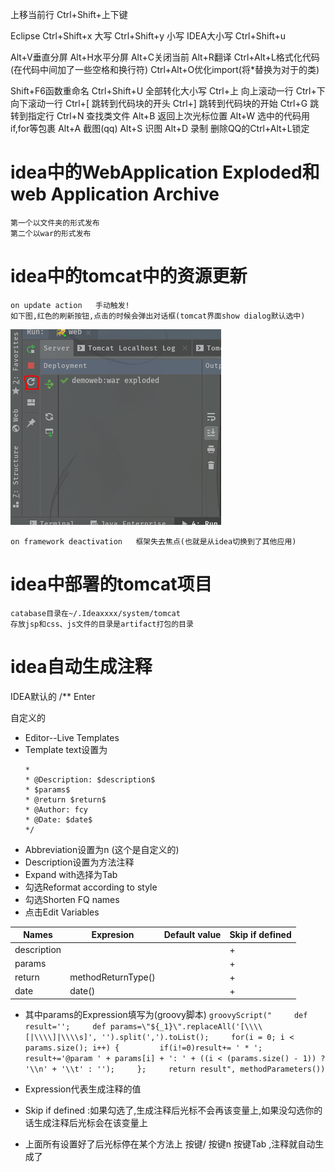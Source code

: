 上移当前行   Ctrl+Shift+上下键

Eclipse
Ctrl+Shift+x    大写
Ctrl+Shift+y    小写
IDEA大小写
Ctrl+Shift+u

Alt+V垂直分屏
Alt+H水平分屏
Alt+C关闭当前
Alt+R翻译
Ctrl+Alt+L格式化代码(在代码中间加了一些空格和换行符)
Ctrl+Alt+O优化import(将*替换为对于的类)

Shift+F6函数重命名
Ctrl+Shift+U  全部转化大小写
Ctrl+上  向上滚动一行
Ctrl+下  向下滚动一行
Ctrl+[   跳转到代码块的开头 
Ctrl+]   跳转到代码块的开始
Ctrl+G   跳转到指定行
Ctrl+N   查找类文件
Alt+B    返回上次光标位置
Alt+W    选中的代码用if,for等包裹
Alt+A          截图(qq)
Alt+S          识图
Alt+D          录制
删除QQ的Ctrl+Alt+L锁定

# idea中的WebApplication Exploded和web Application Archive
    第一个以文件夹的形式发布
    第二个以war的形式发布
# idea中的tomcat中的资源更新
	on update action   手动触发!
	如下图,红色的刷新按钮,点击的时候会弹出对话框(tomcat界面show dialog默认选中)
![idea图片](../resources/photo/idea-update-action.PNG)

	on framework deactivation	框架失去焦点(也就是从idea切换到了其他应用)
# idea中部署的tomcat项目
	catabase目录在~/.Ideaxxxx/system/tomcat
	存放jsp和css、js文件的目录是artifact打包的目录
# idea自动生成注释
IDEA默认的   /** Enter
	
自定义的

* Editor--Live Templates
* Template text设置为
	```
	*
	* @Description: $description$
	* $params$
	* @return $return$
	* @Author: fcy
	* @Date: $date$
	*/
	```
* Abbreviation设置为n (这个是自定义的)
* Description设置为方法注释
* Expand with选择为Tab
* 勾选Reformat according to style
* 勾选Shorten FQ names 
* 点击Edit Variables

| Names | 	Expresion | Default value | Skip if defined|
| -- | -- | -- | -- |
| description | | | + |
| params | | | + |
| return | methodReturnType() | | + |
| date | date() | | + |

* 其中params的Expression填写为(groovy脚本)
`
groovyScript("     def result='';     def params=\"${_1}\".replaceAll('[\\\\[|\\\\]|\\\\s]', '').split(',').toList();     for(i = 0; i < params.size(); i++) {         if(i!=0)result+= ' * ';         result+='@param ' + params[i] + ': ' + ((i < (params.size() - 1)) ? '\\n' + '\\t' : '');     };     return result", methodParameters())
`


* Expression代表生成注释的值
* Skip if defined :如果勾选了,生成注释后光标不会再该变量上,如果没勾选你的话生成注释后光标会在该变量上
* 上面所有设置好了后光标停在某个方法上   按键/   按键n  按键Tab   ,注释就自动生成了